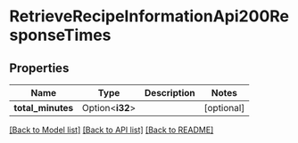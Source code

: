 # RetrieveRecipeInformationApi200ResponseTimes

## Properties

Name | Type | Description | Notes
------------ | ------------- | ------------- | -------------
**total_minutes** | Option<**i32**> |  | [optional]

[[Back to Model list]](../README.md#documentation-for-models) [[Back to API list]](../README.md#documentation-for-api-endpoints) [[Back to README]](../README.md)


